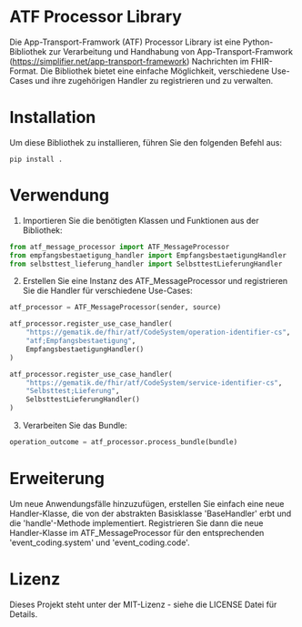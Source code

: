 # ATF Processor Library

Die App-Transport-Framwork  (ATF) Processor Library ist eine Python-Bibliothek zur Verarbeitung und Handhabung von App-Transport-Framwork (https://simplifier.net/app-transport-framework) Nachrichten im FHIR-Format. Die Bibliothek bietet eine einfache Möglichkeit, verschiedene Use-Cases und ihre zugehörigen Handler zu registrieren und zu verwalten.

# Installation

Um diese Bibliothek zu installieren, führen Sie den folgenden Befehl aus:

```
pip install .
```

# Verwendung

1. Importieren Sie die benötigten Klassen und Funktionen aus der Bibliothek:
```python
from atf_message_processor import ATF_MessageProcessor
from empfangsbestaetigung_handler import EmpfangsbestaetigungHandler
from selbsttest_lieferung_handler import SelbsttestLieferungHandler

```
2. Erstellen Sie eine Instanz des ATF_MessageProcessor und registrieren Sie die Handler für verschiedene Use-Cases:
```python
atf_processor = ATF_MessageProcessor(sender, source)

atf_processor.register_use_case_handler(
    "https://gematik.de/fhir/atf/CodeSystem/operation-identifier-cs",
    "atf;Empfangsbestaetigung",
    EmpfangsbestaetigungHandler()
)

atf_processor.register_use_case_handler(
    "https://gematik.de/fhir/atf/CodeSystem/service-identifier-cs",
    "Selbsttest;Lieferung",
    SelbsttestLieferungHandler()
)

```
3. Verarbeiten Sie das Bundle:

```python
operation_outcome = atf_processor.process_bundle(bundle)
```

# Erweiterung
Um neue Anwendungsfälle hinzuzufügen, erstellen Sie einfach eine neue Handler-Klasse, die von der abstrakten Basisklasse 'BaseHandler' erbt und die 'handle'-Methode implementiert. Registrieren Sie dann die neue Handler-Klasse im ATF_MessageProcessor für den entsprechenden 'event_coding.system' und 'event_coding.code'.

# Lizenz

Dieses Projekt steht unter der MIT-Lizenz - siehe die LICENSE Datei für Details.